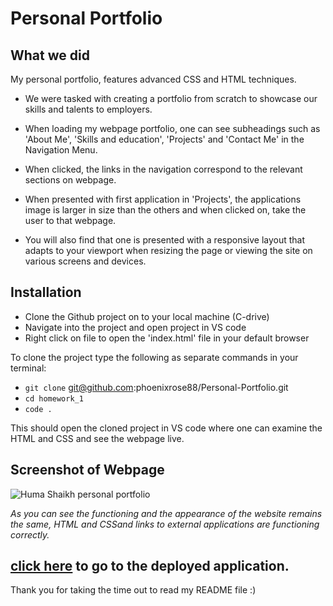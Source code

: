 # Personal Portfolio

## What we did

My personal portfolio, features advanced CSS and HTML techniques.

- We were tasked with creating a portfolio from scratch to showcase our skills and talents to employers.

- When loading my webpage portfolio, one can see subheadings such as 'About Me', 'Skills and education', 'Projects' and 'Contact Me' in the Navigation Menu.

- When clicked, the links in the navigation correspond to the relevant sections on webpage.

- When presented with first application in 'Projects', the applications image is larger in size than the others and when clicked on, take the user to that webpage.

- You will also find that one is presented with a responsive layout that adapts to your viewport when resizing the page or viewing the site on various screens and devices.

## Installation

- Clone the Github project on to your local machine (C-drive)
- Navigate into the project and open project in VS code
- Right click on file to open the 'index.html' file in your default browser

To clone the project type the following as separate commands in your terminal:

- `git clone` git@github.com:phoenixrose88/Personal-Portfolio.git
- `cd homework_1`
- `code .`

This should open the cloned project in VS code where one can examine the HTML and CSS and see the webpage live.

## Screenshot of Webpage

![Huma Shaikh personal portfolio](./assets/images/huma-personal-portfolio.gif)

_As you can see the functioning and the appearance of the website remains the same, HTML and CSSand links to external applications are functioning correctly._

## [click here](https://phoenixrose88.github.io/Personal-Portfolio/#about-me) to go to the deployed application.

Thank you for taking the time out to read my README file :)
